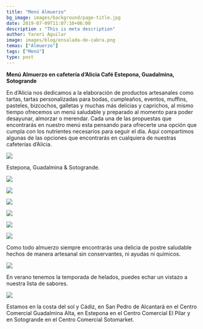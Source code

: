 ```yaml
---
title: "Menú Almuerzo"
bg_image: images/background/page-title.jpg
date: 2019-07-09T11:07:10+06:00
description : "This is meta description"
author: Yareri Aguilar
image: images/blog/ensalada-de-cabra.png
temas: ["Almuerzo"]
tags: ["Menú"]
type: post
---
```

**Menú Almuerzo en cafetería d’Alicia Café Estepona, Guadalmina, Sotogrande**

En d’Alicia nos dedicamos a la elaboración de productos artesanales como tartas, tartas personalizadas para bodas, cumpleaños, eventos, muffins,  pasteles, bizcochos, galletas y muchas más delicias y caprichos,  al mismo tiempo ofrecemos un menú saludable y preparado al momento para poder desayunar,  almorzar o merendar.  Cada una de las propuestas que encontrarás en nuestro menú esta pensando para ofrecerte una opción que cumpla con los nutrientes necesarios para seguir el día.  Aquí compartimos algunas de las opciones que encontrarás en cualquiera de nuestras cafeterías d’Alicia.

![](/images/blog/ensalada-pollo-thai.png)

Estepona, Guadalmina & Sotogrande.


![](/images/blog/ensalada-caprese.png)


![](/images/blog/ensalada-campestre.png)


![](/images/blog/club-sandwich.png)


![](/images/blog/mollete-vikingo.png)


![](/images/blog/sandwich-de-bacon.png)


![](/images/blog/quiche-de-invierno.jpg)

Como todo almuerzo siempre encontrarás una delicia de postre saludable hechos de manera artesanal sin conservantes, ni ayudas ni químicos.

![](/images/blog/pasteleria.jpg)


En verano tenemos la temporada de helados, puedes echar un vistazo a nuestra lista de sabores.

![](/images/blog/conos-helado.jpg)


Estamos en la costa del sol y Cádiz, en San Pedro de Alcantará en el Centro Comercial Guadalmina Alta, en Estepona en el Centro Comercial El Pilar y en Sotogrande en el Centro Comercial Sotomarket.
